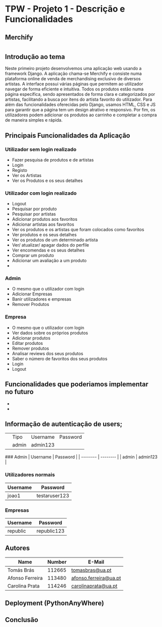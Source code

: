 # TPW - Projeto 1 - Descrição e Funcionalidades

## Merchify

#

## Introdução ao tema

Neste primeiro projeto desenvolvemos uma aplicação web usando a framework Django. A aplicação chama-se Merchify e consiste numa plataforma online de venda de merchandising exclusivo de diversos artistas. A interface possui várias páginas que permitem ao utilizador navegar de forma eficiente e intuitiva. Todos os produtos estão numa página específica, sendo apresentados de forma clara e categorizados por artistas, facilitando a busca por itens do artista favorito do utilizador. Para além das funcionalidades oferecidas pelo Django, usamos HTML, CSS e JS para garantir que a página tem um design atrativo e responsivo. Por fim, os utilizadores podem adicionar os produtos ao carrinho e completar a compra de maneira simples e rápida.

## Principais Funcionalidades da Aplicação

### Utilizador sem login realizado

- Fazer pesquisa de produtos e de artistas
- Login
- Registo
- Ver os Artistas
- Ver os Produtos e os seus detalhes

### Utilizador com login realizado

- Logout
- Pesquisar por produto
- Pesquisar por artistas
- Adicionar produtos aos favoritos
- Adicionar artistas aos favoritos
- Ver os produtos e os artistas que foram colocados como favoritos
- Ver produtos e os seus detalhes
- Ver os produtos de um determinado artista
- Ver/ atualizar/ apagar dados do perfile
- Ver encomendas e os seus detalhes
- Comprar um produto
- Adicionar um avaliação a um produto
-

### Admin

- O mesmo que o utilizador com login
- Adicionar Empresas
- Banir utilizadores e empresas
- Remover Produtos

### Empresa

- O mesmo que o utilizador com login
- Ver dados sobre os próprios produtos
- Adicionar produtos
- Editar produtos
- Remover produtos
- Analisar reviews dos seus produtos
- Saber o número de favoritos dos seus produtos
- Login
- Logout

## Funcionalidades que poderiamos implementar no futuro

-
-

## Informação de autenticação de users;

<table>
<th>
<td>Tipo</td>
<td>Username</td>
<td>Password</td>
</th>
<tr>
<td>
<td>admin</td>
<td>admin123</td>
</tr>

</table>
### Admin
| Username | Password |
| -------- | -------- |
| admin    | admin123 |

### Utilizadores normais

| Username | Password       |
| -------- | -------------- |
| joao1    | testaruser123  |

### Empresas

| Username | Password           |
| -------- | ------------------ |
| republic | republic123        |

## Autores

| Name            | Number | E-Mail                |
| --------------- | ------ | --------------------- |
| Tomás Brás      | 112665 | tomasbras@ua.pt       |
| Afonso Ferreira | 113480 | afonso.ferreira@ua.pt |
| Carolina Prata  | 114246 | carolinaprata@ua.pt   |

## Deployment (PythonAnyWhere)

## Conclusão
